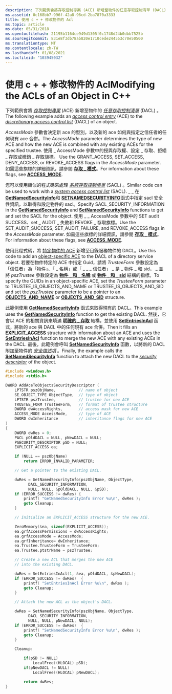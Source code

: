 ```yaml
---
description: 下列範例會將存取控制專案 (ACE) 新增至物件的任意存取控制清單 (DACL) 。
ms.assetid: 0c168bb7-996f-42a8-96cd-2ba7870a3333
title: 使用 c + + 修改物件的 Acl
ms.topic: article
ms.date: 05/31/2018
ms.openlocfilehash: 21195b1164ce949d1305f0c1748d24b0dbb7525b
ms.sourcegitcommit: 831e8f3db78ab820e1710cede244553c70e50500
ms.translationtype: MT
ms.contentlocale: zh-TW
ms.lasthandoff: 01/08/2021
ms.locfileid: "103945032"
---
```

# <a name="modifying-the-acls-of-an-object-in-c"></a><span data-ttu-id="e4f43-103">使用 c + + 修改物件的 Acl</span><span class="sxs-lookup"><span data-stu-id="e4f43-103">Modifying the ACLs of an Object in C++</span></span>

<span data-ttu-id="e4f43-104">下列範例會將 [*存取控制專案*](/windows/desktop/SecGloss/a-gly) (ACE) 新增至物件的 [*任意存取控制清單*](/windows/desktop/SecGloss/d-gly) (DACL) 。</span><span class="sxs-lookup"><span data-stu-id="e4f43-104">The following example adds an [*access control entry*](/windows/desktop/SecGloss/a-gly) (ACE) to the [*discretionary access control list*](/windows/desktop/SecGloss/d-gly) (DACL) of an object.</span></span>

<span data-ttu-id="e4f43-105">*AccessMode* 參數會決定新 ace 的型別，以及新的 ace 如何與指定之信任者的任何現有 ace 合併。</span><span class="sxs-lookup"><span data-stu-id="e4f43-105">The *AccessMode* parameter determines the type of new ACE and how the new ACE is combined with any existing ACEs for the specified trustee.</span></span> <span data-ttu-id="e4f43-106">使用 \_ AccessMode 參數中的授與存取權、設定 \_ 存取、拒絕 \_ 存取或撤銷 \_ 存取旗標。 </span><span class="sxs-lookup"><span data-stu-id="e4f43-106">Use the GRANT\_ACCESS, SET\_ACCESS, DENY\_ACCESS, or REVOKE\_ACCESS flags in the *AccessMode* parameter.</span></span> <span data-ttu-id="e4f43-107">如需這些旗標的詳細資訊，請參閱 [**存取 \_ 模式**](/windows/win32/api/accctrl/ne-accctrl-access_mode)。</span><span class="sxs-lookup"><span data-stu-id="e4f43-107">For information about these flags, see [**ACCESS\_MODE**](/windows/win32/api/accctrl/ne-accctrl-access_mode).</span></span>

<span data-ttu-id="e4f43-108">您可以使用類似的程式碼來處理 [*系統存取控制清單*](/windows/desktop/SecGloss/s-gly) (SACL) 。</span><span class="sxs-lookup"><span data-stu-id="e4f43-108">Similar code can be used to work with a [*system access control list*](/windows/desktop/SecGloss/s-gly) (SACL).</span></span> <span data-ttu-id="e4f43-109">\_ \_ 在 [**GetNamedSecurityInfo**](/windows/desktop/api/Aclapi/nf-aclapi-getnamedsecurityinfoa)和 [**SETNAMEDSECURITYINFO**](/windows/desktop/api/Aclapi/nf-aclapi-setnamedsecurityinfoa)函式中指定 sacl 安全性資訊，以取得和設定物件的 sacl。</span><span class="sxs-lookup"><span data-stu-id="e4f43-109">Specify SACL\_SECURITY\_INFORMATION in the [**GetNamedSecurityInfo**](/windows/desktop/api/Aclapi/nf-aclapi-getnamedsecurityinfoa) and [**SetNamedSecurityInfo**](/windows/desktop/api/Aclapi/nf-aclapi-setnamedsecurityinfoa) functions to get and set the SACL for the object.</span></span> <span data-ttu-id="e4f43-110">使用 \_ \_ AccessMode 參數中的 SET audit SUCCESS、set \_ AUDIT \_ 失敗和 REVOKE \_ 存取旗標。</span><span class="sxs-lookup"><span data-stu-id="e4f43-110">Use the SET\_AUDIT\_SUCCESS, SET\_AUDIT\_FAILURE, and REVOKE\_ACCESS flags in the *AccessMode* parameter.</span></span> <span data-ttu-id="e4f43-111">如需這些旗標的詳細資訊，請參閱 [**存取 \_ 模式**](/windows/win32/api/accctrl/ne-accctrl-access_mode)。</span><span class="sxs-lookup"><span data-stu-id="e4f43-111">For information about these flags, see [**ACCESS\_MODE**](/windows/win32/api/accctrl/ne-accctrl-access_mode).</span></span>

<span data-ttu-id="e4f43-112">使用此程式碼，將 [特定物件的 ACE](object-specific-aces.md) 新增至目錄服務物件的 DACL。</span><span class="sxs-lookup"><span data-stu-id="e4f43-112">Use this code to add an [object-specific ACE](object-specific-aces.md) to the DACL of a directory service object.</span></span> <span data-ttu-id="e4f43-113">若要在物件特定的 ACE 中指定 Guid，請將 *TrusteeForm* 參數設定為「信任者」為「物件」、「 \_ 名稱」或「 \_ \_ \_ 信任者」 \_ 是 \_ 物件 \_ 和 sid， \_ 並將 *pszTrustee* 參數設定為 [**物件 \_ 和 \_ 名稱**](/windows/desktop/api/AccCtrl/ns-accctrl-objects_and_name_a) 或 [**物件 \_ 和 \_ sid**](/windows/desktop/api/AccCtrl/ns-accctrl-objects_and_sid) 結構的指標。</span><span class="sxs-lookup"><span data-stu-id="e4f43-113">To specify the GUIDs in an object-specific ACE, set the *TrusteeForm* parameter to TRUSTEE\_IS\_OBJECTS\_AND\_NAME or TRUSTEE\_IS\_OBJECTS\_AND\_SID and set the *pszTrustee* parameter to be a pointer to an [**OBJECTS\_AND\_NAME**](/windows/desktop/api/AccCtrl/ns-accctrl-objects_and_name_a) or [**OBJECTS\_AND\_SID**](/windows/desktop/api/AccCtrl/ns-accctrl-objects_and_sid) structure.</span></span>

<span data-ttu-id="e4f43-114">此範例使用 [**GetNamedSecurityInfo**](/windows/desktop/api/Aclapi/nf-aclapi-getnamedsecurityinfoa) 函式來取得現有的 DACL。</span><span class="sxs-lookup"><span data-stu-id="e4f43-114">This example uses the [**GetNamedSecurityInfo**](/windows/desktop/api/Aclapi/nf-aclapi-getnamedsecurityinfoa) function to get the existing DACL.</span></span> <span data-ttu-id="e4f43-115">然後，它會以 ACE 的相關資訊來填滿 [**明確的 \_ 存取**](/windows/desktop/api/AccCtrl/ns-accctrl-explicit_access_a) 結構，並使用 [**SetEntriesInAcl**](/windows/desktop/api/Aclapi/nf-aclapi-setentriesinacla) 函式，將新的 ace 與 DACL 中的任何現有 ace 合併。</span><span class="sxs-lookup"><span data-stu-id="e4f43-115">Then it fills an [**EXPLICIT\_ACCESS**](/windows/desktop/api/AccCtrl/ns-accctrl-explicit_access_a) structure with information about an ACE and uses the [**SetEntriesInAcl**](/windows/desktop/api/Aclapi/nf-aclapi-setentriesinacla) function to merge the new ACE with any existing ACEs in the DACL.</span></span> <span data-ttu-id="e4f43-116">最後，此範例會呼叫 [**SetNamedSecurityInfo**](/windows/desktop/api/Aclapi/nf-aclapi-setnamedsecurityinfoa) 函數，以將新的 DACL 附加至物件的 [*安全描述項*](/windows/desktop/SecGloss/s-gly) 。</span><span class="sxs-lookup"><span data-stu-id="e4f43-116">Finally, the example calls the [**SetNamedSecurityInfo**](/windows/desktop/api/Aclapi/nf-aclapi-setnamedsecurityinfoa) function to attach the new DACL to the [*security descriptor*](/windows/desktop/SecGloss/s-gly) of the object.</span></span>


```C++
#include <windows.h>
#include <stdio.h>

DWORD AddAceToObjectsSecurityDescriptor (
    LPTSTR pszObjName,          // name of object
    SE_OBJECT_TYPE ObjectType,  // type of object
    LPTSTR pszTrustee,          // trustee for new ACE
    TRUSTEE_FORM TrusteeForm,   // format of trustee structure
    DWORD dwAccessRights,       // access mask for new ACE
    ACCESS_MODE AccessMode,     // type of ACE
    DWORD dwInheritance         // inheritance flags for new ACE
) 
{
    DWORD dwRes = 0;
    PACL pOldDACL = NULL, pNewDACL = NULL;
    PSECURITY_DESCRIPTOR pSD = NULL;
    EXPLICIT_ACCESS ea;

    if (NULL == pszObjName) 
        return ERROR_INVALID_PARAMETER;

    // Get a pointer to the existing DACL.

    dwRes = GetNamedSecurityInfo(pszObjName, ObjectType, 
          DACL_SECURITY_INFORMATION,
          NULL, NULL, &pOldDACL, NULL, &pSD);
    if (ERROR_SUCCESS != dwRes) {
        printf( "GetNamedSecurityInfo Error %u\n", dwRes );
        goto Cleanup; 
    }  

    // Initialize an EXPLICIT_ACCESS structure for the new ACE. 

    ZeroMemory(&ea, sizeof(EXPLICIT_ACCESS));
    ea.grfAccessPermissions = dwAccessRights;
    ea.grfAccessMode = AccessMode;
    ea.grfInheritance= dwInheritance;
    ea.Trustee.TrusteeForm = TrusteeForm;
    ea.Trustee.ptstrName = pszTrustee;

    // Create a new ACL that merges the new ACE
    // into the existing DACL.

    dwRes = SetEntriesInAcl(1, &ea, pOldDACL, &pNewDACL);
    if (ERROR_SUCCESS != dwRes)  {
        printf( "SetEntriesInAcl Error %u\n", dwRes );
        goto Cleanup; 
    }  

    // Attach the new ACL as the object's DACL.

    dwRes = SetNamedSecurityInfo(pszObjName, ObjectType, 
          DACL_SECURITY_INFORMATION,
          NULL, NULL, pNewDACL, NULL);
    if (ERROR_SUCCESS != dwRes)  {
        printf( "SetNamedSecurityInfo Error %u\n", dwRes );
        goto Cleanup; 
    }  

    Cleanup:

        if(pSD != NULL) 
            LocalFree((HLOCAL) pSD); 
        if(pNewDACL != NULL) 
            LocalFree((HLOCAL) pNewDACL); 

        return dwRes;
}

```



 

 
